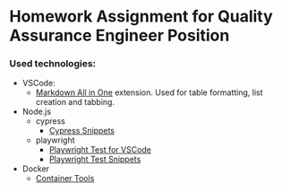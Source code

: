 # Homework Assignment for Quality Assurance Engineer Position

### Used technologies: 
- VSCode:
  -  [Markdown All in One](https://marketplace.visualstudio.com/items?itemName=yzhang.markdown-all-in-one) extension. Used for table formatting, list creation and tabbing.
- Node.js
  - cypress
    - [Cypress Snippets](https://marketplace.visualstudio.com/items?itemName=andrew-codes.cypress-snippets)
  - playwright
    - [Playwright Test for VSCode](https://marketplace.visualstudio.com/items?itemName=ms-playwright.playwright)
    - [Playwright Test Snippets](https://marketplace.visualstudio.com/items?itemName=mskelton.playwright-test-snippets)
- Docker
  - [Container Tools](https://marketplace.visualstudio.com/items?itemName=ms-azuretools.vscode-containers)